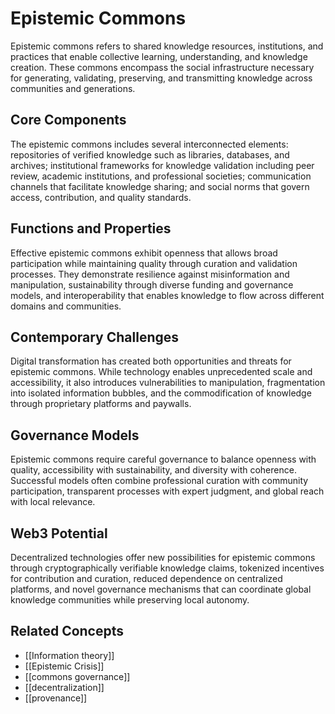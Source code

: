 # Epistemic Commons

Epistemic commons refers to shared knowledge resources, institutions, and practices that enable collective learning, understanding, and knowledge creation. These commons encompass the social infrastructure necessary for generating, validating, preserving, and transmitting knowledge across communities and generations.

## Core Components

The epistemic commons includes several interconnected elements: repositories of verified knowledge such as libraries, databases, and archives; institutional frameworks for knowledge validation including peer review, academic institutions, and professional societies; communication channels that facilitate knowledge sharing; and social norms that govern access, contribution, and quality standards.

## Functions and Properties

Effective epistemic commons exhibit openness that allows broad participation while maintaining quality through curation and validation processes. They demonstrate resilience against misinformation and manipulation, sustainability through diverse funding and governance models, and interoperability that enables knowledge to flow across different domains and communities.

## Contemporary Challenges

Digital transformation has created both opportunities and threats for epistemic commons. While technology enables unprecedented scale and accessibility, it also introduces vulnerabilities to manipulation, fragmentation into isolated information bubbles, and the commodification of knowledge through proprietary platforms and paywalls.

## Governance Models

Epistemic commons require careful governance to balance openness with quality, accessibility with sustainability, and diversity with coherence. Successful models often combine professional curation with community participation, transparent processes with expert judgment, and global reach with local relevance.

## Web3 Potential

Decentralized technologies offer new possibilities for epistemic commons through cryptographically verifiable knowledge claims, tokenized incentives for contribution and curation, reduced dependence on centralized platforms, and novel governance mechanisms that can coordinate global knowledge communities while preserving local autonomy.

## Related Concepts

- [[Information theory]]
- [[Epistemic Crisis]]
- [[commons governance]]
- [[decentralization]]
- [[provenance]]